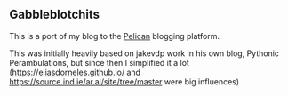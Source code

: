 Gabbleblotchits
---------------
This is a port of my blog to the [Pelican](http://blog.getpelican.com/)
blogging platform.

This was initially heavily based on jakevdp work in his own blog,
Pythonic Perambulations, but since then I simplified it a lot
(https://eliasdorneles.github.io/ and
https://source.ind.ie/ar.al/site/tree/master were big influences)
